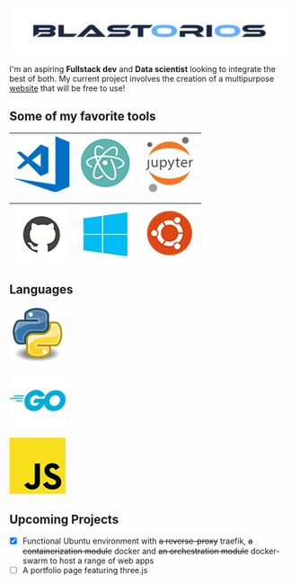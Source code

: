 <img src="https://raw.githubusercontent.com/Blastorios/Blastorios/master/images/blastorios_render.png" alt="Blastorios Logo">

I'm an aspiring **Fullstack dev** and **Data scientist** looking to integrate the best of both. My current project involves the creation of a multipurpose [website](https://blastorios.dev/) that will be free to use!

## Some of my favorite tools
<a href="https://code.visualstudio.com/"> <img src="https://raw.githubusercontent.com/Blastorios/Blastorios/master/images/vscode_render.png" alt="vscode render"> </a> | <a href="https://www.atom.io/"> <img src="https://raw.githubusercontent.com/Blastorios/Blastorios/master/images/atom_render.png" alt="atom render"> </a> | <a href="https://www.jupyter.org/"> <img src="https://raw.githubusercontent.com/Blastorios/Blastorios/master/images/jupyter_render.png" alt="jupyter render"> </a>
---------------------------------------------------------------------------------------------------------------------------------------------------------------------- | -------------------------------------------------------------------------------------------------------------------------------------------------------- | ------------------------------------------------------------------------------------------------------------------------------------------------------------------

<a href="https://www.github.com/"> <img src="https://raw.githubusercontent.com/Blastorios/Blastorios/master/images/github_render.png" alt="github render"> </a> | <a href="https://www.microsoft.com/en-us/windows"> <img src="https://raw.githubusercontent.com/Blastorios/Blastorios/master/images/windows_render.png" alt="windows render"> </a> | <a href="https://www.ubuntu.com/"> <img src="https://raw.githubusercontent.com/Blastorios/Blastorios/master/images/ubuntu_render.png" alt="ubuntu render"> </a>
--------------------------------------------------------------------------------------------------------------------------------------------------------------- | --------------------------------------------------------------------------------------------------------------------------------------------------------------------------------- | ---------------------------------------------------------------------------------------------------------------------------------------------------------------

## Languages
<a href="https://www.python.org/"> <img src="https://raw.githubusercontent.com/Blastorios/Blastorios/master/images/python_render.png" alt="python render"> </a>

<a href="https://golang.org/"> <img src="https://raw.githubusercontent.com/Blastorios/Blastorios/master/images/go_render.png" alt="go render"> </a>

<a href="https://developer.mozilla.org/en-US/docs/Learn/JavaScript/First_steps/What_is_JavaScript"> <img src="https://raw.githubusercontent.com/Blastorios/Blastorios/master/images/javascript_render.png" alt="javascript render"> </a>

## Upcoming Projects
- [x] Functional Ubuntu environment with ~~a reverse-proxy~~ traefik, ~~a containerization module~~ docker and ~~an orchestration module~~ docker-swarm to host a range of web apps
- [ ] A portfolio page featuring three.js
